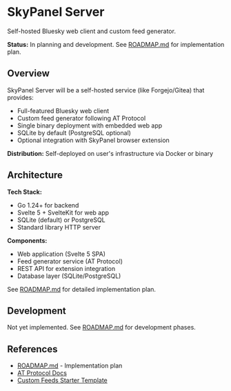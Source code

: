 # SkyPanel Server

Self-hosted Bluesky web client and custom feed generator.

**Status:** In planning and development. See [ROADMAP.md](./ROADMAP.md) for implementation plan.

## Overview

SkyPanel Server will be a self-hosted service (like Forgejo/Gitea) that provides:

- Full-featured Bluesky web client
- Custom feed generator following AT Protocol
- Single binary deployment with embedded web app
- SQLite by default (PostgreSQL optional)
- Optional integration with SkyPanel browser extension

**Distribution:** Self-deployed on user's infrastructure via Docker or binary

## Architecture

**Tech Stack:**

- Go 1.24+ for backend
- Svelte 5 + SvelteKit for web app
- SQLite (default) or PostgreSQL
- Standard library HTTP server

**Components:**

- Web application (Svelte 5 SPA)
- Feed generator service (AT Protocol)
- REST API for extension integration
- Database layer (SQLite/PostgreSQL)

See [ROADMAP.md](./ROADMAP.md) for detailed implementation plan.

## Development

Not yet implemented. See [ROADMAP.md](./ROADMAP.md) for development phases.

## References

- [ROADMAP.md](./ROADMAP.md) - Implementation plan
- [AT Protocol Docs](https://docs.bsky.app/)
- [Custom Feeds Starter Template](https://docs.bsky.app/docs/starter-templates/custom-feeds)
